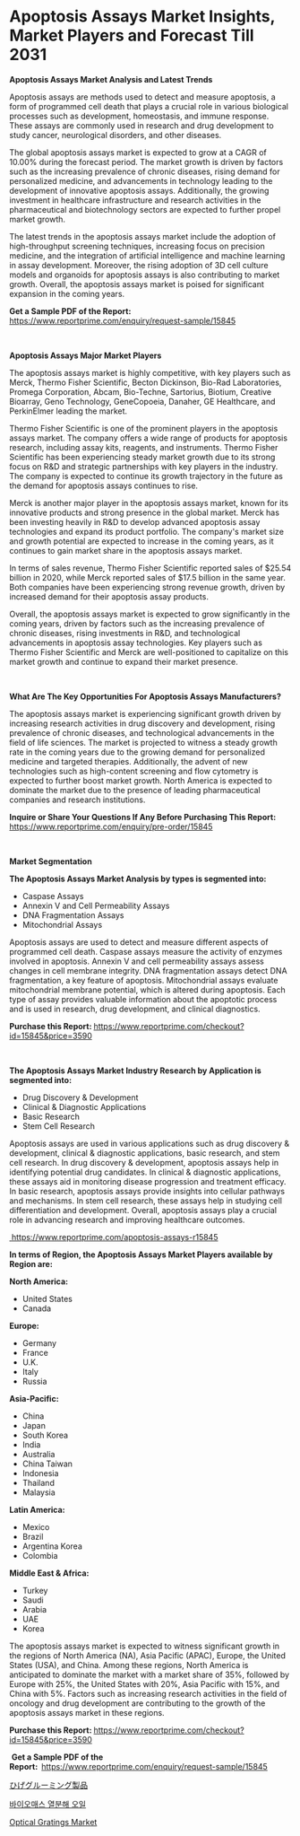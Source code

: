 <p><h1>Apoptosis Assays Market Insights, Market Players and Forecast Till 2031</h1></p><p><strong>Apoptosis Assays Market Analysis and Latest Trends</strong></p>
<p><p>Apoptosis assays are methods used to detect and measure apoptosis, a form of programmed cell death that plays a crucial role in various biological processes such as development, homeostasis, and immune response. These assays are commonly used in research and drug development to study cancer, neurological disorders, and other diseases.</p><p>The global apoptosis assays market is expected to grow at a CAGR of 10.00% during the forecast period. The market growth is driven by factors such as the increasing prevalence of chronic diseases, rising demand for personalized medicine, and advancements in technology leading to the development of innovative apoptosis assays. Additionally, the growing investment in healthcare infrastructure and research activities in the pharmaceutical and biotechnology sectors are expected to further propel market growth.</p><p>The latest trends in the apoptosis assays market include the adoption of high-throughput screening techniques, increasing focus on precision medicine, and the integration of artificial intelligence and machine learning in assay development. Moreover, the rising adoption of 3D cell culture models and organoids for apoptosis assays is also contributing to market growth. Overall, the apoptosis assays market is poised for significant expansion in the coming years.</p></p>
<p><strong>Get a Sample PDF of the Report:&nbsp;</strong> <a href="https://www.reportprime.com/enquiry/request-sample/15845">https://www.reportprime.com/enquiry/request-sample/15845</a></p>
<p>&nbsp;</p>
<p><strong>Apoptosis Assays Major Market Players</strong></p>
<p><p>The apoptosis assays market is highly competitive, with key players such as Merck, Thermo Fisher Scientific, Becton Dickinson, Bio-Rad Laboratories, Promega Corporation, Abcam, Bio-Techne, Sartorius, Biotium, Creative Bioarray, Geno Technology, GeneCopoeia, Danaher, GE Healthcare, and PerkinElmer leading the market.</p><p>Thermo Fisher Scientific is one of the prominent players in the apoptosis assays market. The company offers a wide range of products for apoptosis research, including assay kits, reagents, and instruments. Thermo Fisher Scientific has been experiencing steady market growth due to its strong focus on R&D and strategic partnerships with key players in the industry. The company is expected to continue its growth trajectory in the future as the demand for apoptosis assays continues to rise.</p><p>Merck is another major player in the apoptosis assays market, known for its innovative products and strong presence in the global market. Merck has been investing heavily in R&D to develop advanced apoptosis assay technologies and expand its product portfolio. The company's market size and growth potential are expected to increase in the coming years, as it continues to gain market share in the apoptosis assays market.</p><p>In terms of sales revenue, Thermo Fisher Scientific reported sales of $25.54 billion in 2020, while Merck reported sales of $17.5 billion in the same year. Both companies have been experiencing strong revenue growth, driven by increased demand for their apoptosis assay products.</p><p>Overall, the apoptosis assays market is expected to grow significantly in the coming years, driven by factors such as the increasing prevalence of chronic diseases, rising investments in R&D, and technological advancements in apoptosis assay technologies. Key players such as Thermo Fisher Scientific and Merck are well-positioned to capitalize on this market growth and continue to expand their market presence.</p></p>
<p>&nbsp;</p>
<p><strong>What Are The Key Opportunities For Apoptosis Assays Manufacturers?</strong></p>
<p><p>The apoptosis assays market is experiencing significant growth driven by increasing research activities in drug discovery and development, rising prevalence of chronic diseases, and technological advancements in the field of life sciences. The market is projected to witness a steady growth rate in the coming years due to the growing demand for personalized medicine and targeted therapies. Additionally, the advent of new technologies such as high-content screening and flow cytometry is expected to further boost market growth. North America is expected to dominate the market due to the presence of leading pharmaceutical companies and research institutions.</p></p>
<p><strong>Inquire or Share Your Questions If Any Before Purchasing This Report:</strong> <a href="https://www.reportprime.com/enquiry/pre-order/15845">https://www.reportprime.com/enquiry/pre-order/15845</a></p>
<p>&nbsp;</p>
<p><strong>Market Segmentation</strong></p>
<p><strong>The Apoptosis Assays Market Analysis by types is segmented into:</strong></p>
<p><ul><li>Caspase Assays</li><li>Annexin V and Cell Permeability Assays</li><li>DNA Fragmentation Assays</li><li>Mitochondrial Assays</li></ul></p>
<p><p>Apoptosis assays are used to detect and measure different aspects of programmed cell death. Caspase assays measure the activity of enzymes involved in apoptosis. Annexin V and cell permeability assays assess changes in cell membrane integrity. DNA fragmentation assays detect DNA fragmentation, a key feature of apoptosis. Mitochondrial assays evaluate mitochondrial membrane potential, which is altered during apoptosis. Each type of assay provides valuable information about the apoptotic process and is used in research, drug development, and clinical diagnostics.</p></p>
<p><strong>Purchase this Report:&nbsp;</strong><a href="https://www.reportprime.com/checkout?id=15845&price=3590">https://www.reportprime.com/checkout?id=15845&price=3590</a></p>
<p>&nbsp;</p>
<p><strong>The Apoptosis Assays Market Industry Research by Application is segmented into:</strong></p>
<p><ul><li>Drug Discovery & Development</li><li>Clinical & Diagnostic Applications</li><li>Basic Research</li><li>Stem Cell Research</li></ul></p>
<p><p>Apoptosis assays are used in various applications such as drug discovery & development, clinical & diagnostic applications, basic research, and stem cell research. In drug discovery & development, apoptosis assays help in identifying potential drug candidates. In clinical & diagnostic applications, these assays aid in monitoring disease progression and treatment efficacy. In basic research, apoptosis assays provide insights into cellular pathways and mechanisms. In stem cell research, these assays help in studying cell differentiation and development. Overall, apoptosis assays play a crucial role in advancing research and improving healthcare outcomes.</p></p>
<p><a href="https://www.reportprime.com/apoptosis-assays-r15845">&nbsp;https://www.reportprime.com/apoptosis-assays-r15845</a></p>
<p><strong>In terms of Region, the Apoptosis Assays Market Players available by Region are:</strong></p>
<p>
    <p> <strong> North America: </strong>
        <ul>
            <li>United States</li>
            <li>Canada</li>
        </ul>
        </p> 
    <p> <strong> Europe: </strong>
        <ul>
            <li>Germany</li>
            <li>France</li>
            <li>U.K.</li>
            <li>Italy</li>
            <li>Russia</li>
        </ul>
        </p> 
    <p> <strong> Asia-Pacific: </strong>
        <ul>
            <li>China</li>
            <li>Japan</li>
            <li>South Korea</li>
            <li>India</li>
            <li>Australia</li>
            <li>China Taiwan</li>
            <li>Indonesia</li>
            <li>Thailand</li>
            <li>Malaysia</li>
        </ul>
        </p> 
    <p> <strong> Latin America: </strong>
        <ul>
            <li>Mexico</li>
            <li>Brazil</li>
            <li>Argentina Korea</li>
            <li>Colombia</li>
        </ul>
        </p> 
    <p> <strong> Middle East & Africa: </strong>
        <ul>
            <li>Turkey</li>
            <li>Saudi</li>
            <li>Arabia</li>
            <li>UAE</li>
            <li>Korea</li>
        </ul>
    </p>
    </p>
<p><p>The apoptosis assays market is expected to witness significant growth in the regions of North America (NA), Asia Pacific (APAC), Europe, the United States (USA), and China. Among these regions, North America is anticipated to dominate the market with a market share of 35%, followed by Europe with 25%, the United States with 20%, Asia Pacific with 15%, and China with 5%. Factors such as increasing research activities in the field of oncology and drug development are contributing to the growth of the apoptosis assays market in these regions.</p></p>
<p><strong>Purchase this Report: </strong><a href="https://www.reportprime.com/checkout?id=15845&price=3590">https://www.reportprime.com/checkout?id=15845&price=3590</a></p>
<p>&nbsp;<strong>Get a Sample PDF of the Report:&nbsp;&nbsp;</strong><a href="https://www.reportprime.com/enquiry/request-sample/15845">https://www.reportprime.com/enquiry/request-sample/15845</a></p>
<p><strong></strong></p>
<p><p><a href="https://medium.com/@akio198300/%E3%81%B2%E3%81%92%E3%81%AE%E6%89%8B%E5%85%A5%E3%82%8C%E8%A3%BD%E5%93%81%E5%B8%82%E5%A0%B4%E8%A6%8F%E6%A8%A1-cagr-%E3%83%88%E3%83%AC%E3%83%B3%E3%83%892024-2030-8da153983482">ひげグルーミング製品</a></p><p><a href="https://medium.com/@joanacasper2001/%EB%B0%94%EC%9D%B4%EC%98%A4%EB%A7%A4%EC%8A%A4-%EC%97%B4%EB%B6%84%ED%95%B4%EC%9C%A0-%EC%8B%9C%EC%9E%A5-%EC%A2%85%EB%A5%98-%EC%9D%91%EC%9A%A9-%EB%B0%8F-%EC%A7%80%EB%A6%AC%EC%97%90-%EB%8C%80%ED%95%9C-%ED%8F%AC%EA%B4%84%EC%A0%81-%ED%8F%89%EA%B0%80-e4a1566a4eee">바이오매스 열분해 오일</a></p><p><a href="https://three-jumbo-f6d.notion.site/Optical-Gratings-Market-Focuses-on-Market-Share-Size-and-Projected-Forecast-Till-2031-68d47f9bb49446af92b913f6e9b42503">Optical Gratings Market</a></p></p>